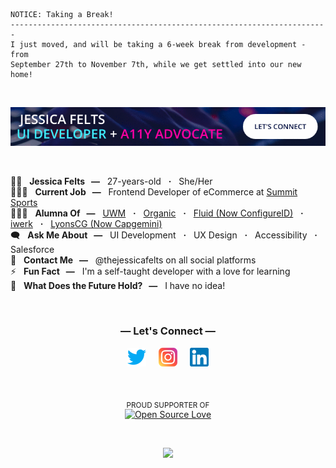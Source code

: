      
    NOTICE: Taking a Break!
    -----------------------------------------------------------------------
    I just moved, and will be taking a 6-week break from development - from
    September 27th to November 7th, while we get settled into our new home!
     

<div>
  
  <br />

  [![Welcome to the official GitHub profile of @thejessicafelts](https://raw.githubusercontent.com/thejessicafelts/thejessicafelts/master/thejessicafelts-github-banner.gif)](https://www.linkedin.com/in/thejessicafelts)

  <br />

</div> 

👩🏻 &nbsp; <strong>Jessica Felts &nbsp; &mdash;</strong> &nbsp; 27-years-old &nbsp; <strong>&centerdot;</strong> &nbsp; She/Her<br />
👩🏻‍💻 &nbsp; <strong>Current Job &nbsp; &mdash;</strong> &nbsp; Frontend Developer of eCommerce at [Summit Sports](http://www.summitsports.com)<br />
👩🏻‍💻 &nbsp; <strong>Alumna Of &nbsp; &mdash;</strong> &nbsp; 
  [UWM](https://www.uwm.com/) &nbsp; <strong>&centerdot;</strong> &nbsp;
  [Organic](https://www.organic.com/) &nbsp; <strong>&centerdot;</strong> &nbsp; 
  [Fluid (Now ConfigureID)](https://configureid.com/) &nbsp; <strong>&centerdot;</strong> &nbsp; 
  [iwerk](https://www.iwerk.com/) &nbsp; <strong>&centerdot;</strong> &nbsp; 
  [LyonsCG (Now Capgemini)](https://www.capgemini.com/)<br />
🗨️ &nbsp; <strong>Ask Me About &nbsp; &mdash;</strong> &nbsp; UI Development &nbsp; <strong>&centerdot;</strong> &nbsp; UX Design &nbsp; <strong>&centerdot;</strong> &nbsp; Accessibility &nbsp; <strong>&centerdot;</strong> &nbsp; Salesforce<br />
💌 &nbsp; <strong>Contact Me &nbsp; &mdash;</strong> &nbsp; @thejessicafelts on all social platforms<br />
⚡ &nbsp; <strong>Fun Fact &nbsp; &mdash;</strong> &nbsp; I'm a self-taught developer with a love for learning<br />
:crystal_ball: &nbsp; <strong>What Does the Future Hold? &nbsp; &mdash;</strong> &nbsp; I have no idea!

<div align="center">

  <br />

### &mdash; Let's Connect &mdash;

[![Twitter @thejessicafelts](https://raw.githubusercontent.com/thejessicafelts/thejessicafelts/master/icon-twitter.png)](https://www.twitter.com/thejessicafelts) &nbsp; &nbsp; [![Instagram @thejessicafelts](https://raw.githubusercontent.com/thejessicafelts/thejessicafelts/master/icon-instagram.png)](https://www.instagram.com/thejessicafelts) &nbsp; &nbsp; [![LinkedIn @thejessicafelts](https://raw.githubusercontent.com/thejessicafelts/thejessicafelts/master/icon-linkedin.png)](https://www.linkedin.com/in/thejessicafelts)

</div>

<div align="center">

  <br />
  
<sub>PROUD SUPPORTER OF</sub><br/>
[![Open Source Love](https://firstcontributions.github.io/open-source-badges/badges/open-source-v1/open-source-200x33.png)](https://github.com/firstcontributions/open-source-badges)

  <br />

![](https://komarev.com/ghpvc/?username=thejessicafelts&label=Visitors&color=cd395e)

</div>
